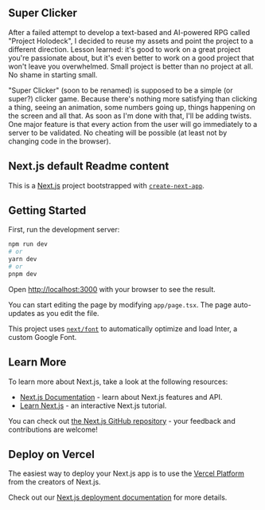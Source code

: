 ## Super Clicker

After a failed attempt to develop a text-based and AI-powered RPG
called "Project Holodeck", I decided to reuse my assets and point the
project to a different direction. Lesson learned: it's good to work on
a great project you're passionate about, but it's even better to work
on a good project that won't leave you overwhelmed. Small project is
better than no project at all. No shame in starting small.

"Super Clicker" (soon to be renamed) is supposed to be a simple (or
super?) clicker game. Because there's nothing more satisfying than
clicking a thing, seeing an animation, some numbers going up, things
happening on the screen and all that. As soon as I'm done with that,
I'll be adding twists. One major feature is that every action from the
user will go immediately to a server to be validated. No cheating will
be possible (at least not by changing code in the browser).

## Next.js default Readme content

This is a [Next.js](https://nextjs.org/) project bootstrapped with [`create-next-app`](https://github.com/vercel/next.js/tree/canary/packages/create-next-app).

## Getting Started

First, run the development server:

```bash
npm run dev
# or
yarn dev
# or
pnpm dev
```

Open [http://localhost:3000](http://localhost:3000) with your browser to see the result.

You can start editing the page by modifying `app/page.tsx`. The page auto-updates as you edit the file.

This project uses [`next/font`](https://nextjs.org/docs/basic-features/font-optimization) to automatically optimize and load Inter, a custom Google Font.

## Learn More

To learn more about Next.js, take a look at the following resources:

- [Next.js Documentation](https://nextjs.org/docs) - learn about Next.js features and API.
- [Learn Next.js](https://nextjs.org/learn) - an interactive Next.js tutorial.

You can check out [the Next.js GitHub repository](https://github.com/vercel/next.js/) - your feedback and contributions are welcome!

## Deploy on Vercel

The easiest way to deploy your Next.js app is to use the [Vercel Platform](https://vercel.com/new?utm_medium=default-template&filter=next.js&utm_source=create-next-app&utm_campaign=create-next-app-readme) from the creators of Next.js.

Check out our [Next.js deployment documentation](https://nextjs.org/docs/deployment) for more details.
